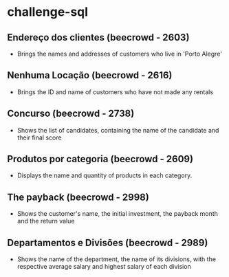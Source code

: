 # challenge-sql

## Endereço dos clientes (beecrowd - 2603)
- Brings the names and addresses of customers who live in 'Porto Alegre'

## Nenhuma Locação (beecrowd - 2616)
- Brings the ID and name of customers who have not made any rentals

## Concurso (beecrowd - 2738)
- Shows the list of candidates, containing the name of the candidate and their final score

## Produtos por categoria (beecrowd - 2609)
- Displays the name and quantity of products in each category.

## The payback (beecrowd - 2998)
- Shows the customer's name, the initial investment, the payback month and the return value

## Departamentos e Divisões (beecrowd - 2989)
- Shows the name of the department, the name of its divisions, with the respective average salary and highest salary of each division
